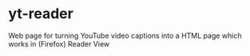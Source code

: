 # yt-reader
Web page for turning YouTube video captions into a HTML page which works in (Firefox) Reader View
